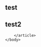 <!doctype html>
<html>
    <head>
        <title>test</title>
        <meta charset='utf-8'/>
        <link rel="stylesheet" type="text/css" href="./ab_github.html_files/github-markdown.css">
        <style>
            .markdown-body {
                box-sizing: border-box;
                min-width: 200px;
                max-width: 980px;
                margin: 0 auto;
                padding: 45px;
            }
        </style>
        <script>
            window.onload = function() {
                if (document.querySelector("script[type=\"math/tex; mode=display\"]") !== null) {
                    var mathjax = document.createElement("script");
                    mathjax.src = "https://cdn.mathjax.org/mathjax/latest/MathJax.js?config=TeX-AMS_HTML";
                    document.head.appendChild(mathjax);
                }
                if (document.getElementsByTagName("code").length !== 0) {
                    var highlight = document.createElement("script");
                    var highlightcss = document.createElement("link");
                    highlight.src = "http://cdnjs.cloudflare.com/ajax/libs/highlight.js/9.2.0/highlight.min.js";
                    highlightcss.rel = "stylesheet";
                    highlightcss.href = "http://cdnjs.cloudflare.com/ajax/libs/highlight.js/9.2.0/styles/github.min.css";
                    highlight.onload = function() {hljs.initHighlighting();};
                    document.head.appendChild(highlight);
                    document.head.appendChild(highlightcss);
                }
            }
        </script>
    </head>
    <body>
        <article class="markdown-body">
            <h1 id="test">test</h1>
<h2 id="test2">test2</h2>

        </article>
    </body>
</html>
